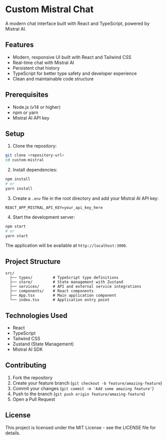 # Custom Mistral Chat

A modern chat interface built with React and TypeScript, powered by Mistral AI.

## Features

- Modern, responsive UI built with React and Tailwind CSS
- Real-time chat with Mistral AI
- Persistent chat history
- TypeScript for better type safety and developer experience
- Clean and maintainable code structure

## Prerequisites

- Node.js (v14 or higher)
- npm or yarn
- Mistral AI API key

## Setup

1. Clone the repository:
```bash
git clone <repository-url>
cd custom-mistral
```

2. Install dependencies:
```bash
npm install
# or
yarn install
```

3. Create a `.env` file in the root directory and add your Mistral AI API key:
```
REACT_APP_MISTRAL_API_KEY=your_api_key_here
```

4. Start the development server:
```bash
npm start
# or
yarn start
```

The application will be available at `http://localhost:3000`.

## Project Structure

```
src/
  ├── types/         # TypeScript type definitions
  ├── store/         # State management with Zustand
  ├── services/      # API and external service integrations
  ├── components/    # React components
  ├── App.tsx        # Main application component
  └── index.tsx      # Application entry point
```

## Technologies Used

- React
- TypeScript
- Tailwind CSS
- Zustand (State Management)
- Mistral AI SDK

## Contributing

1. Fork the repository
2. Create your feature branch (`git checkout -b feature/amazing-feature`)
3. Commit your changes (`git commit -m 'Add some amazing feature'`)
4. Push to the branch (`git push origin feature/amazing-feature`)
5. Open a Pull Request

## License

This project is licensed under the MIT License - see the LICENSE file for details.
